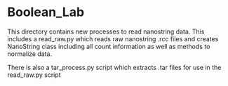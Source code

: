 # Boolean_Lab

This directory contains new processes to read nanostring data. This includes a read_raw.py which reads raw nanostring .rcc files and creates NanoString class including all count information as well as methods to normalize data.

There is also a tar_process.py script which extracts .tar files for use in the read_raw.py script
